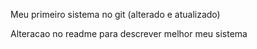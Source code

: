 Meu primeiro sistema no git (alterado e atualizado)

Alteracao no readme para descrever melhor meu sistema
